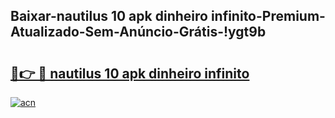 
## Baixar-nautilus 10 apk dinheiro infinito-Premium-Atualizado-Sem-Anúncio-Grátis-!ygt9b

# <h2><a href="https://andorid.site?title=nautilus_10_apk_dinheiro_infinito&ref=27">🔗👉 🔴 nautilus 10 apk dinheiro infinito</a></h2>

[![acn](https://github.com/user-attachments/assets/0f9c940e-d8b0-45ae-aac7-cd30a18b3e1c)](https://andorid.site?title=nautilus_10_apk_dinheiro_infinito&ref=27)

